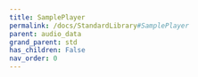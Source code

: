 ```yaml
---
title: SamplePlayer
permalink: /docs/StandardLibrary#SamplePlayer
parent: audio_data
grand_parent: std
has_children: False
nav_order: 0
---
```

